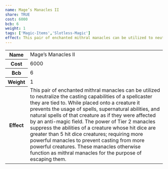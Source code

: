 ```yaml
---
name: Mage’s Manacles II
share: TRUE
cost: 6000
bcb: 6
weight: 1
tags: ['Magic-Items','Slotless-Magic']
effect: This pair of enchanted mithral manacles can be utilized to neutralize the casting capabilities of a spellcaster they are tied to. While placed onto a creature it prevents the usage of spells, supernatural abilities, and natural spells of that creature as if they were affected by an anti-magic field. The power of Tier 2 manacles suppress the abilities of a creature whose hit dice are greater than 5 hit dice creatures; requiring more powerful manacles to prevent casting from more powerful creatures. These manacles otherwise function as mithral manacles for the purpose of escaping them.
---
```

<p><span style="overflow-x: auto;"><table><tbody><tr><th>Name</th><td>Mage’s Manacles II</td></tr><tr><th>Cost</th><td>6000</td></tr><tr><th>Bcb</th><td>6</td></tr><tr><th>Weight</th><td>1</td></tr><tr><th>Effect</th><td>This pair of enchanted mithral manacles can be utilized to neutralize the casting capabilities of a spellcaster they are tied to. While placed onto a creature it prevents the usage of spells, supernatural abilities, and natural spells of that creature as if they were affected by an anti-magic field. The power of Tier 2 manacles suppress the abilities of a creature whose hit dice are greater than 5 hit dice creatures; requiring more powerful manacles to prevent casting from more powerful creatures. These manacles otherwise function as mithral manacles for the purpose of escaping them.</td></tr></tbody></table></span></p>